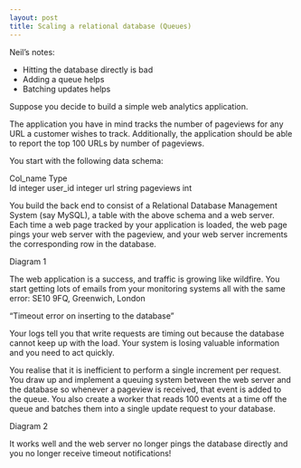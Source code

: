 ```yaml
---
layout: post
title: Scaling a relational database (Queues)
---
```


Neil’s notes: 
* Hitting the database directly is bad
* Adding a queue helps
* Batching updates helps

Suppose you decide to build a simple web analytics application. 

The application you have in mind tracks the number of pageviews for any URL a customer wishes to track. Additionally, 
the application should be able to report the top 100 URLs by number of pageviews.

You start with the following data schema:

Col_name Type                                                         
Id	integer
user_id	integer
url	string
pageviews	int

You build the back end to consist of a Relational Database Management System (say MySQL), a table with the above schema 
and a web server. Each time a web page tracked by your application is loaded, the web page pings your web server with
 the pageview, and your web server increments the corresponding row in the database. 

Diagram 1

The web application is a success, and traffic is growing like wildfire. You start getting lots of emails from your monitoring systems all with the same error: SE10 9FQ, Greenwich, London

“Timeout error on inserting to the database”

Your logs tell you that write requests are timing out because the database cannot keep up with the load. Your system is losing valuable information and you need to act quickly.

You realise that it is inefficient to perform a single increment per request. You draw up and implement a queuing system between the web server and the database so whenever a pageview is received, that event is added to the queue. You also create a worker that reads 100 events at a time off the queue and batches them into a single update request to your database. 

Diagram 2

It works well and the web server no longer pings the database directly and you no longer receive timeout notifications!

